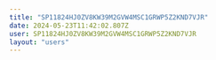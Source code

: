 ```yaml
---
title: "SP11824HJ0ZV8KW39M2GVW4MSC1GRWP5Z2KND7VJR"
date: 2024-05-23T11:42:02.807Z
user: SP11824HJ0ZV8KW39M2GVW4MSC1GRWP5Z2KND7VJR
layout: "users"
---
```

    